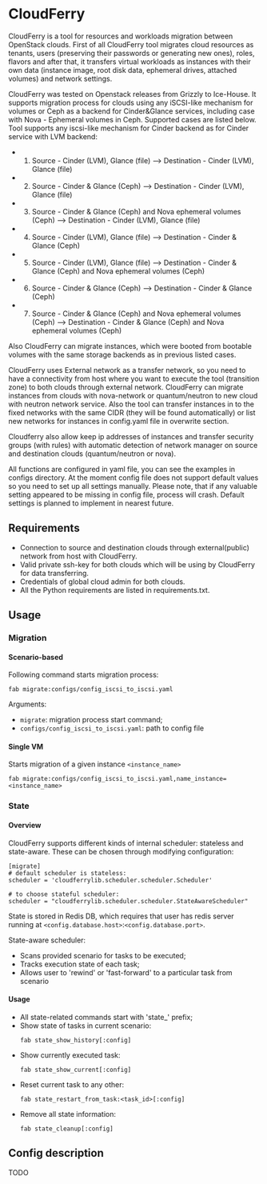 ﻿CloudFerry
==========

CloudFerry is a tool for resources and workloads migration between OpenStack clouds. First of all CloudFerry tool
migrates cloud resources as tenants, users (preserving their passwords or generating new ones), roles, flavors and after
that, it transfers virtual workloads as instances with their own data (instance
image, root disk data, ephemeral drives, attached volumes) and network settings.


CloudFerry was tested on Openstack releases from Grizzly to Ice-House.
It supports migration process for clouds using any iSCSI-like mechanism for volumes or Ceph as a backend for
Cinder&Glance services, including case with Nova - Ephemeral volumes in Ceph.
Supported cases are listed below. Tool supports any iscsi-like mechanism for Cinder backend as for Cinder service with
LVM backend:


- 1) Source - Cinder (LVM), Glance (file) --> Destination - Cinder (LVM), Glance (file)
- 2) Source - Cinder & Glance (Ceph) --> Destination - Cinder (LVM), Glance (file)
- 3) Source - Cinder & Glance (Ceph) and Nova ephemeral volumes (Ceph) -->   Destination - Cinder (LVM), Glance (file)
- 4) Source - Cinder (LVM), Glance (file) --> Destination - Cinder & Glance (Ceph)
- 5) Source - Cinder (LVM), Glance (file) --> Destination - Cinder & Glance (Ceph) and Nova ephemeral volumes (Ceph)
- 6) Source - Cinder & Glance (Ceph) --> Destination - Cinder & Glance (Ceph)
- 7) Source - Cinder & Glance (Ceph) and Nova ephemeral volumes (Ceph) -->   Destination - Cinder & Glance (Ceph) and
Nova ephemeral volumes (Ceph)


Also CloudFerry can migrate instances, which were booted from bootable  volumes with the same storage backends as in
previous listed cases.


CloudFerry uses External network as a transfer network, so you need to have a connectivity from host where you want
to execute the tool (transition zone) to both clouds through external network.
CloudFerry can migrate instances from clouds with nova-network or quantum/neutron to new cloud with neutron network
service. Also the tool can transfer instances in to the fixed networks with the same CIDR (they will be found
automatically) or list new networks for instances in config.yaml file in overwrite section.


Cloudferry also allow keep ip addresses of instances and transfer security groups (with rules) with automatic detection
of network manager on source and destination clouds (quantum/neutron or nova).


All functions are configured in yaml file, you can see the examples in configs directory.
At the moment config file does not support default values so you need to set up all settings manually. Please note,
that if any valuable setting appeared to be missing in config file, process will crash. Default settings is planned
to implement in nearest future.


## Requirements


- Connection to source and destination clouds through external(public) network from host with CloudFerry.
- Valid private ssh-key for both clouds which will be using by CloudFerry for data transferring.
- Credentials of global cloud admin for both clouds.
- All the Python requirements are listed in requirements.txt.


## Usage

### Migration

#### Scenario-based

Following command starts migration process:
```
fab migrate:configs/config_iscsi_to_iscsi.yaml
```
Arguments:
 - `migrate`: migration process start command;
 - `configs/config_iscsi_to_iscsi.yaml`: path to config file

#### Single VM
Starts migration of a given instance `<instance_name>`
```
fab migrate:configs/config_iscsi_to_iscsi.yaml,name_instance=<instance_name>
```

### State

#### Overview
CloudFerry supports different kinds of internal scheduler: stateless and 
state-aware. These can be chosen through modifying configuration:
```
[migrate]
# default scheduler is stateless:
scheduler = 'cloudferrylib.scheduler.scheduler.Scheduler'

# to choose stateful scheduler:
scheduler = "cloudferrylib.scheduler.scheduler.StateAwareScheduler"
```

State is stored in Redis DB, which requires that user has redis server running
at `<config.database.host>`:`<config.database.port>`.

State-aware scheduler:
  - Scans provided scenario for tasks to be executed;
  - Tracks execution state of each task;
  - Allows user to 'rewind' or 'fast-forward' to a particular task from scenario

#### Usage

 - All state-related commands start with 'state\_' prefix;
 - Show state of tasks in current scenario:
   ```
   fab state_show_history[:config]
   ```
 - Show currently executed task:
   ```
   fab state_show_current[:config]
   ```
 - Reset current task to any other:
   ```
   fab state_restart_from_task:<task_id>[:config]
   ```
 - Remove all state information:
   ```
   fab state_cleanup[:config]
   ```

## Config description

TODO